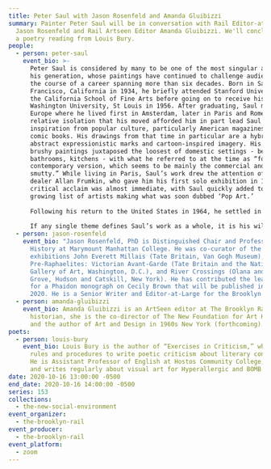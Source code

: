 ```yaml
---
title: Peter Saul with Jason Rosenfeld and Amanda Gluibizzi
summary: Painter Peter Saul will be in conversation with Rail Editor-at-Large
  Jason Rosenfeld and Rail Artseen Editor Amanda Gluibizzi. We'll conclude with
  a poetry reading from Louis Bury.
people:
  - person: peter-saul
    event_bio: >-
      Peter Saul is considered by many to be one of the most singular artists of
      his generation, whose paintings have continued to challenge audiences over
      the course of a career spanning more than six decades. Born in San
      Francisco, California in 1934, he briefly attended Stanford University and
      the California School of Fine Arts before going on to receive his BFA from
      Washington University, St Louis in 1956. After graduating, Saul moved to
      Europe where he lived first in Amsterdam, later in Paris and Rome. The
      relative isolation that his moved afforded him in part lead Saul to derive
      inspiration from popular culture, particularly American magazines and
      comic books. His drawings from that time in particular are a hybrid of
      abstract expressionistic marks and cartoon-inspired imagery. His bold and
      brushy paintings juxtaposed the loosest of domestic settings - bedrooms,
      bathrooms, kitchens - with what he referred to at the time as “folklore,
      contemporary version, which seems to be mainly the commercial and the
      smutty.” While living in Paris, Saul’s work drew the attention of Chicago
      dealer Allan Frumkin, who gave him his first solo exhibition in 1961. The
      critical acclaim was almost immediate, with Saul quickly added to the
      growing list of artists making what was soon dubbed ‘Pop Art.’
       
      Following his return to the United States in 1964, he settled in the San Francisco suburb of Mill Valley. While he continued to use tropes such as Superman and Donald Duck, toilets, knives, guns and food items as compositional and satirical elements, the context of California in the 1960s, the Cold War, Vietnam and Civil Rights protests, was transformative. Never one to shy away from difficult subjects, Saul addressed the most divisive issues of the time with characteristic bluntness, none more so than the Vietnam War. He commented in 1967, “now I think I have… paintings that could prohibit a sophisticated response. Not just because of ‘obscenity,’ which is prevalent, but because it is coupled with politics. I am polarizing things, want to see good and bad.” Those paintings, equally critical of all parties involved, feature over-sexed G.I.s and female caricatures of Asian ‘types’ as un-subtle representations of the atrocities of war. Besides the rampant “obscenity,” Saul’s adoption of acrylic paints and the day-glo palette they offered is a send-up not just of perceived ‘good taste’ but also the moral corruption he was satirizing.
       
      If any single theme defines Saul’s work as a whole, it is his willingness or more accurately, his eagerness to shock audiences. The gleeful irreverence in his treatment of ‘serious’ subject matter is the mark of an artist well aware of the power of humor. Through the 1970s and beyond, Saul continued to turn a critical eye on institutions such as the art world, government, big business, the feminist movement and public figures ranging from presidents to serial killers. In 1975, he left California for upstate New York. The move coincided with the development of a major new series of paintings on a grand scale, revisiting classics of art history including Rembrandt’s The Night Watch, Picasso’s Guernica and Leutze’s George Washington Crossing the Delaware. True to the genre, Saul’s version of ‘history’ painting is both parody of the past and commentary on present. In 1981, Saul was offered a teaching position at the University of Texas, Austin, where he lived and worked until returning to New York in 2001. While he continued to engage with the various subjects of his earlier work, beginning in the late 1980s a number of self-portraits signaled a more introspective approach in his painting. Though hardly a departure from his established style - described by one critic as “Thomas Hart Benton meets R Crumb” - Saul himself often appears as the comic-tragic subject of his more recent paintings.
  - person: jason-rosenfeld
    event_bio: "Jason Rosenfeld, PhD is Distinguished Chair and Professor of Art
      History at Marymount Manhattan College. He was co-curator of the
      exhibitions John Everett Millais (Tate Britain, Van Gogh Museum),
      Pre-Raphaelites: Victorian Avant-Garde (Tate Britain and the National
      Gallery of Art, Washington, D.C.), and River Crossings (Olana and Cedar
      Grove, Hudson and Catskill, New York). He has contributed the lead text
      for a Phaidon monograph on Cecily Brown that will be published in November
      2020. He is a Senior Writer and Editor-at-Large for the Brooklyn Rail."
  - person: amanda-gluibizzi
    event_bio: Amanda Gluibizzi is an ArtSeen editor at The Brooklyn Rail. An art
      historian, she is the co-director of The New Foundation for Art History
      and the author of Art and Design in 1960s New York (forthcoming).
poets:
  - person: louis-bury
    event_bio: Louis Bury is the author of “Exercises in Criticism,” which uses
      rules and procedures to write poetic criticism about literary constraint.
      He is Assistant Professor of English at Hostos Community College, CUNY,
      and writes regularly about visual art for Hyperallergic and BOMB.
date: 2020-10-16 13:00:00 -0500
end_date: 2020-10-16 14:00:00 -0500
series: 153
collections:
  - the-new-social-environment
event_organizer:
  - the-brooklyn-rail
event_producer:
  - the-brooklyn-rail
event_platform:
  - zoom
---
```

